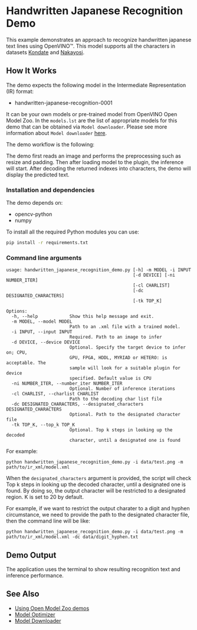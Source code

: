 # Handwritten Japanese Recognition Demo
This example demonstrates an approach to recognize handwritten japanese text lines using OpenVINO™. This model supports all the characters in datasets [Kondate](http://web.tuat.ac.jp/~nakagawa/database/en/kondate_about.html) and [Nakayosi](http://web.tuat.ac.jp/~nakagawa/database/en/about_nakayosi.html).

## How It Works

The demo expects the following model in the Intermediate Representation (IR) format:

   * handwritten-japanese-recognition-0001

It can be your own models or pre-trained model from OpenVINO Open Model Zoo.
In the `models.lst` are the list of appropriate models for this demo
that can be obtained via `Model downloader`.
Please see more information about `Model downloader` [here](../../../tools/downloader/README.md).


The demo workflow is the following:

The demo first reads an image and performs the preprocessing such as resize and padding. Then after loading model to the plugin, the inference will start. After decoding the returned indexes into characters, the demo will display the predicted text.

### Installation and dependencies

The demo depends on:
- opencv-python
- numpy

To install all the required Python modules you can use:

``` sh
pip install -r requirements.txt
```

### Command line arguments
```
usage: handwritten_japanese_recognition_demo.py [-h] -m MODEL -i INPUT
                                                [-d DEVICE] [-ni NUMBER_ITER]
                                                [-cl CHARLIST]
                                                [-dc DESIGNATED_CHARACTERS]
                                                [-tk TOP_K]

Options:
  -h, --help            Show this help message and exit.
  -m MODEL, --model MODEL
                        Path to an .xml file with a trained model.
  -i INPUT, --input INPUT
                        Required. Path to an image to infer
  -d DEVICE, --device DEVICE
                        Optional. Specify the target device to infer on; CPU,
                        GPU, FPGA, HDDL, MYRIAD or HETERO: is acceptable. The
                        sample will look for a suitable plugin for device
                        specified. Default value is CPU
  -ni NUMBER_ITER, --number_iter NUMBER_ITER
                        Optional. Number of inference iterations
  -cl CHARLIST, --charlist CHARLIST
                        Path to the decoding char list file
  -dc DESIGNATED_CHARACTERS, --designated_characters DESIGNATED_CHARACTERS
                        Optional. Path to the designated character file
  -tk TOP_K, --top_k TOP_K
                        Optional. Top k steps in looking up the decoded
                        character, until a designated one is found
```


For example:
```
python handwritten_japanese_recognition_demo.py -i data/test.png -m path/to/ir_xml/model.xml

```

When the `designated_characters` argument is provided, the script will check Top k steps in looking up the decoded character, until a designated one is found. By doing so, the output character will be restricted to a designated region. K is set to 20 by default.

For example, if we want to restrict the output charater to a digit and hyphen circumstance, we need to provide the path to the designated character file, then the command line will be like:

```
python handwritten_japanese_recognition_demo.py -i data/test.png -m path/to/ir_xml/model.xml -dc data/digit_hyphen.txt

```
## Demo Output
The application uses the terminal to show resulting recognition text and inference performance.


## See Also
* [Using Open Model Zoo demos](../../README.md)
* [Model Optimizer](https://docs.openvinotoolkit.org/latest/_docs_MO_DG_Deep_Learning_Model_Optimizer_DevGuide.html)
* [Model Downloader](../../../tools/downloader/README.md)

